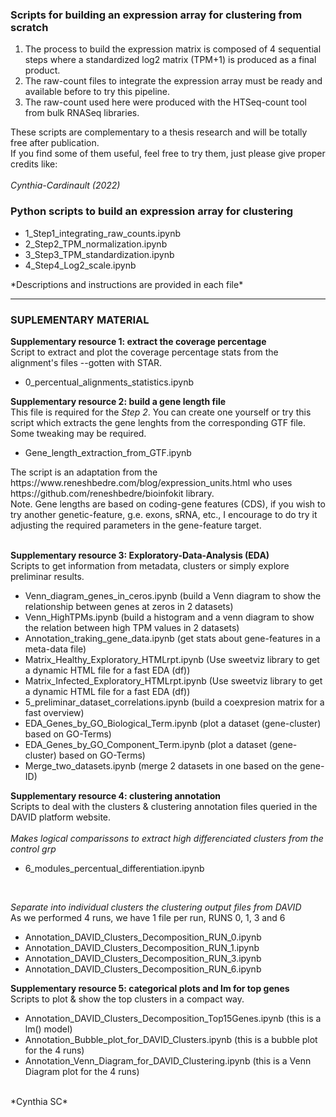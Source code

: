 ### Scripts for building an expression array for clustering from scratch

<ol>
    <li> The process to build the expression matrix is composed of 4 sequential steps where a standardized log2 matrix (TPM+1) is produced as a final product. </li>
    <li> The raw-count files to integrate the expression array must be ready and available before to try this pipeline. </li>
    <li> The raw-count used here were produced with the HTSeq-count tool from bulk RNASeq libraries. </li>
</ol>
    
These scripts are complementary to a thesis research and will be totally free after publication. <br>
If you find some of them useful, feel free to try them, just please give proper credits like: <br> <br> 
*Cynthia-Cardinault (2022)* <br>

<h3>Python scripts to build an expression array for clustering</h3>
<ul>
    <li>1_Step1_integrating_raw_counts.ipynb </li>
    <li>2_Step2_TPM_normalization.ipynb<br> </li>
    <li>3_Step3_TPM_standardization.ipynb<br> </li>
    <li>4_Step4_Log2_scale.ipynb<br> </li>
</ul>
*Descriptions and instructions are provided in each file*

___________________________________________________________________________________________________________________

### SUPLEMENTARY MATERIAL

**Supplementary resource 1: extract the coverage percentage** <br>
Script to extract and plot the coverage percentage stats from the alignment's files --gotten with STAR. <br>
<ul>
    <li> 0_percentual_alignments_statistics.ipynb </li>
</ul>

**Supplementary resource 2: build a gene length file** <br>
This file is required for the *Step 2*. You can create one yourself or try this script which extracts the gene lenghts from the corresponding GTF file. Some tweaking may be required.<br>
<ul>
    <li> Gene_length_extraction_from_GTF.ipynb  </li>
</ul>
The script is an adaptation from the https://www.reneshbedre.com/blog/expression_units.html who uses https://github.com/reneshbedre/bioinfokit library. <br>
Note. Gene lengths are based on coding-gene features (CDS), if you wish to try another genetic-feature, g.e. exons, sRNA, etc., I encourage to do try it adjusting the required parameters in the gene-feature target. <br><br>

**Supplementary resource 3: Exploratory-Data-Analysis (EDA)** <br>
Scripts to get information from metadata, clusters or simply explore preliminar results. <br>
<ul>
    <li> Venn_diagram_genes_in_ceros.ipynb (build a Venn diagram to show the relationship between genes at zeros in 2 datasets) </li>
    <li> Venn_HighTPMs.ipynb (build a histogram and a venn diagram to show the relation between high TPM values in 2 datasets) </li>
    <li> Annotation_traking_gene_data.ipynb (get stats about gene-features in a meta-data file) </li>
    <li> Matrix_Healthy_Exploratory_HTMLrpt.ipynb (Use sweetviz library to get a dynamic HTML file for a fast EDA (df)) </li>
    <li> Matrix_Infected_Exploratory_HTMLrpt.ipynb (Use sweetviz library to get a dynamic HTML file for a fast EDA (df)) </li>
    <li> 5_preliminar_dataset_correlations.ipynb (build a coexpresion matrix for a fast overview) </li>
    <li> EDA_Genes_by_GO_Biological_Term.ipynb (plot a dataset (gene-cluster) based on GO-Terms) </li>
    <li> EDA_Genes_by_GO_Component_Term.ipynb (plot a dataset (gene-cluster) based on GO-Terms) </li>
    <li> Merge_two_datasets.ipynb (merge 2 datasets in one based on the gene-ID) </li>
</ul>

**Supplementary resource 4: clustering annotation** <br>
Scripts to deal with the clusters & clustering annotation files queried in the DAVID platform website. <br><br>
*Makes logical comparissons to extract high differenciated clusters from the control grp* <br>
<ul><li> 6_modules_percentual_differentiation.ipynb </li></ul> <br>

*Separate into individual clusters the clustering output files from DAVID* <br>
As we performed 4 runs, we have 1 file per run, RUNS 0, 1, 3 and 6 <br>
<ul> 
    <li> Annotation_DAVID_Clusters_Decomposition_RUN_0.ipynb  </li>
    <li> Annotation_DAVID_Clusters_Decomposition_RUN_1.ipynb  </li>
    <li> Annotation_DAVID_Clusters_Decomposition_RUN_3.ipynb  </li>
    <li> Annotation_DAVID_Clusters_Decomposition_RUN_6.ipynb  </li>
</ul>

**Supplementary resource 5: categorical plots and lm for top genes** <br>
Scripts to plot & show the top clusters in a compact way. <br>
<ul> 
    <li> Annotation_DAVID_Clusters_Decomposition_Top15Genes.ipynb (this is a lm() model)  </li>
    <li> Annotation_Bubble_plot_for_DAVID_Clusters.ipynb (this is a bubble plot for the 4 runs)  </li>
    <li> Annotation_Venn_Diagram_for_DAVID_Clustering.ipynb (this is a Venn Diagram plot for the 4 runs)  </li>
</ul> 
<br>
*Cynthia SC*